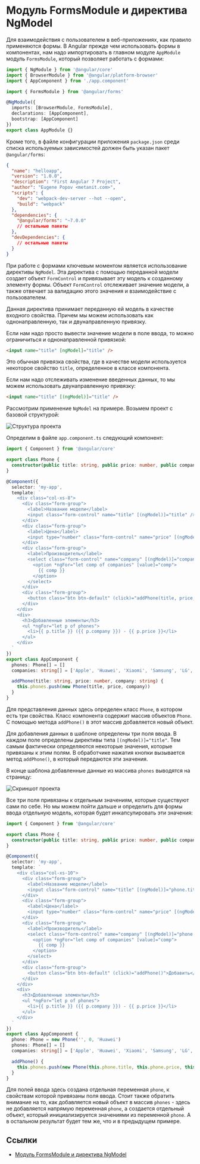 # Модуль FormsModule и директива NgModel

Для взаимодействия с пользователем в веб-приложениях, как правило применяются формы. В Angular прежде чем использовать формы в компонентах, нам надо импортировать в главном модуле `AppModule` модуль `FormsModule`, который позволяет работать с формами:

```typescript
import { NgModule } from '@angular/core'
import { BrowserModule } from '@angular/platform-browser'
import { AppComponent } from './app.component'

import { FormsModule } from '@angular/forms'

@NgModule({
  imports: [BrowserModule, FormsModule],
  declarations: [AppComponent],
  bootstrap: [AppComponent]
})
export class AppModule {}
```

Кроме того, в файле конфигурации приложения `package.json` среди списка используемых зависимостей должен быть указан пакет `@angular/forms`:

```json
{
  "name": "helloapp",
  "version": "1.0.0",
  "description": "First Angular 7 Project",
  "author": "Eugene Popov <metanit.com>",
  "scripts": {
    "dev": "webpack-dev-server --hot --open",
    "build": "webpack"
  },
  "dependencies": {
    "@angular/forms": "~7.0.0"
    // остальные пакеты
  },
  "devDependencies": {
    // остальные пакеты
  }
}
```

При работе с формами ключевым моментом является использование директивы `NgModel`. Эта директива с помощью переданной модели создает объект `FormControl` и привязывает эту модель к созданному элементу формы. Объект `FormControl` отслеживает значение модели, а также отвечает за валидацию этого значения и взаимодействие с пользователем.

Данная директива принимает переданную ей модель в качестве входного свойства. Причем мы можем использовать как однонаправленную, так и двунаправленную привязку.

Если нам надо просто вывести значение модели в поле ввода, то можно ограничиться и однонаправленной привязкой:

```html
<input name="title" [ngModel]="title" />
```

Это обычная привязка свойства, где в качестве модели используется некоторое свойство `title`, определенное в классе компонента.

Если нам надо отслеживать изменение введенных данных, то мы можем использовать двунаправленную привязку:

```html
<input name="title" [(ngModel)]="title" />
```

Рассмотрим применение `NgModel` на примере. Возьмем проект с базовой структурой:

![Структура проекта](formmodule-1.png)

Определим в файле `app.component.ts` следующий компонент:

```typescript
import { Component } from '@angular/core'

export class Phone {
  constructor(public title: string, public price: number, public company: string) {}
}

@Component({
  selector: 'my-app',
  template: `
    <div class="col-xs-8">
      <div class="form-group">
        <label>Название модели</label>
        <input class="form-control" name="title" [(ngModel)]="title" />
      </div>
      <div class="form-group">
        <label>Цена</label>
        <input type="number" class="form-control" name="price" [(ngModel)]="price" />
      </div>
      <div class="form-group">
        <label>Производитель</label>
        <select class="form-control" name="company" [(ngModel)]="company">
          <option *ngFor="let comp of companies" [value]="comp">
            {{ comp }}
          </option>
        </select>
      </div>
      <div class="form-group">
        <button class="btn btn-default" (click)="addPhone(title, price, company)">Добавить</button>
      </div>
    </div>
    <div>
      <h3>Добавленные элементы</h3>
      <ul *ngFor="let p of phones">
        <li>{{ p.title }} ({{ p.company }}) - {{ p.price }}</li>
      </ul>
    </div>
  `
})
export class AppComponent {
  phones: Phone[] = []
  companies: string[] = ['Apple', 'Huawei', 'Xiaomi', 'Samsung', 'LG', 'Motorola', 'Alcatel']

  addPhone(title: string, price: number, company: string) {
    this.phones.push(new Phone(title, price, company))
  }
}
```

Для представления данных здесь определен класс `Phone`, в котором есть три свойства. Класс компонента содержит массив объектов `Phone`. С помощью метода `addPhone()` в этот массив добавляется новый объект.

Для добавления данных в шаблоне определены три поля ввода. В каждом поле определены директивы типа `[(ngModel)]="title"`. Тем самым фактически определяются некоторые значения, которые привязаны к этим полям. В обработчике нажатия кнопки вызывается метод `addPhone()`, в который передаются эти значения.

В конце шаблона добавленные данные из массива `phones` выводятся на страницу:

![Скриншот проекта](formmodule-2.png)

Все три поля привязаны к отдельным значениям, которые существуют сами по себе. Но мы можем пойти дальше и определить для формы ввода отдельную модель, которая будет инкапсулировать эти значения:

```typescript
import { Component } from '@angular/core'

export class Phone {
  constructor(public title: string, public price: number, public company: string) {}
}

@Component({
  selector: 'my-app',
  template: `
    <div class="col-xs-10">
      <div class="form-group">
        <label>Название модели</label>
        <input class="form-control" name="title" [(ngModel)]="phone.title" />
      </div>
      <div class="form-group">
        <label>Цена</label>
        <input type="number" class="form-control" name="price" [(ngModel)]="phone.price" />
      </div>
      <div class="form-group">
        <label>Производитель</label>
        <select class="form-control" name="company" [(ngModel)]="phone.company">
          <option *ngFor="let comp of companies" [value]="comp">
            {{ comp }}
          </option>
        </select>
      </div>
      <div class="form-group">
        <button class="btn btn-default" (click)="addPhone()">Добавить</button>
      </div>
    </div>
    <div>
      <h3>Добавленные элементы</h3>
      <ul *ngFor="let p of phones">
        <li>{{ p.title }} ({{ p.company }}) - {{ p.price }}</li>
      </ul>
    </div>
  `
})
export class AppComponent {
  phone: Phone = new Phone('', 0, 'Huawei')
  phones: Phone[] = []
  companies: string[] = ['Apple', 'Huawei', 'Xiaomi', 'Samsung', 'LG', 'Motorola', 'Alcatel']

  addPhone() {
    this.phones.push(new Phone(this.phone.title, this.phone.price, this.phone.company))
  }
}
```

Для полей ввода здесь создана отдельная переменная `phone`, к свойствам которой привязаны поля ввода. Стоит также обратить внимание на то, как добавляется новый объект в массив `phones` - здесь не добавляется напрямую переменная `phone`, а создается отдельный объект, который инициализируется значениями из переменной `phone`. А в остальном результат будет тем же, что и в предыдущем примере.

## Ссылки

- [Модуль FormsModule и директива NgModel](https://metanit.com/web/angular2/5.1.php)
